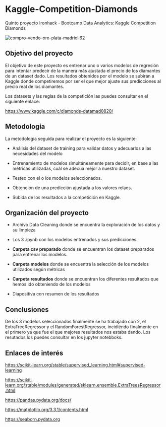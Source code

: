 # Kaggle-Competition-Diamonds
Quinto proyecto Ironhack - Bootcamp Data Analytics: Kaggle Competition Diamonds

![compro-vendo-oro-plata-madrid-62](https://user-images.githubusercontent.com/61025562/95113143-e4515d80-0739-11eb-8253-09362467298a.jpg)

## Objetivo del proyecto

El objetivo de este proyecto es entrenar uno o varios modelos de regresión para intentar predecir de la manera más ajustada el precio de los diamantes de un dataset dado. Los resultados obtenidos por el modelo se subirán a Kaggle donde competiremos por ser el que mejor ajuste sus predicciones al precio real de los diamantes.

Los datasets y las reglas de la competición las puedes consultar en el siguiente enlace:

https://www.kaggle.com/c/diamonds-datamad0820/


## Metodología

La metodología seguida para realizar el proyecto es la siguiente:

- Análisis del dataset de training para validar datos y adecuarlos a las necesidades del modelo

- Entrenamiento de modelos simultáneamente para decidir, en base a las métricas utilizadas, cuál se adecua mejor a nuestro dataset.

- Testeo con el o los modelos seleccionados.

- Obtención de una predicción ajustada a los valores relaes.

- Subida de los resultados a la competición en Kaggle.

## Organización del proyecto

- Archivo Data Cleaning donde se encuentra la exploración de los datos y su limpieza

- Los 3 .ipynb con los modelos entrenados y sus predicciones

- **Carpeta csv preparado** donde se encuentran los dataset preparados para entrenar los modelos.

- **Carpeta modelos** donde se encuentra la selección de los modelos utilizados según métricas

- **Carpeta resultados** donde se encuentran los diferentes resultados que hemos ido obteniendo de los modelos

- Diapositiva con resumen de los resultados

## Conclusiones

De los 3 modelos seleccionados finalmente se ha trabajado con 2, el ExtraTreeRegressor y el RandomForestRegressor, incidiéndo finalmente en el primero ya que fue el que mejores resultados nos estaba dando. Los resutados los puedes consultar en los jupyter notebboks.

## Enlaces de interés

https://scikit-learn.org/stable/supervised_learning.html#supervised-learning

https://scikit-learn.org/stable/modules/generated/sklearn.ensemble.ExtraTreesRegressor.html

https://pandas.pydata.org/docs/

https://matplotlib.org/3.3.1/contents.html

https://seaborn.pydata.org

